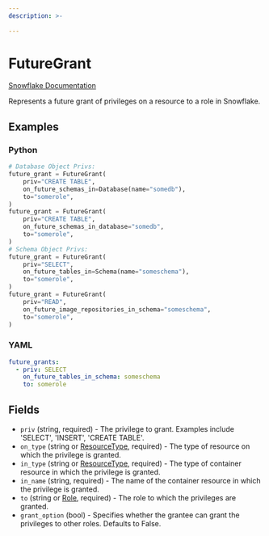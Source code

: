 ```yaml
---
description: >-
  
---
```


# FutureGrant

[Snowflake Documentation](https://docs.snowflake.com/en/sql-reference/sql/grant-privilege)

Represents a future grant of privileges on a resource to a role in Snowflake.


## Examples

### Python

```python
# Database Object Privs:
future_grant = FutureGrant(
    priv="CREATE TABLE",
    on_future_schemas_in=Database(name="somedb"),
    to="somerole",
)
future_grant = FutureGrant(
    priv="CREATE TABLE",
    on_future_schemas_in_database="somedb",
    to="somerole",
)
# Schema Object Privs:
future_grant = FutureGrant(
    priv="SELECT",
    on_future_tables_in=Schema(name="someschema"),
    to="somerole",
)
future_grant = FutureGrant(
    priv="READ",
    on_future_image_repositories_in_schema="someschema",
    to="somerole",
)
```


### YAML

```yaml
future_grants:
  - priv: SELECT
    on_future_tables_in_schema: someschema
    to: somerole
```


## Fields

* `priv` (string, required) - The privilege to grant. Examples include 'SELECT', 'INSERT', 'CREATE TABLE'.
* `on_type` (string or [ResourceType](resource_type.md), required) - The type of resource on which the privilege is granted.
* `in_type` (string or [ResourceType](resource_type.md), required) - The type of container resource in which the privilege is granted.
* `in_name` (string, required) - The name of the container resource in which the privilege is granted.
* `to` (string or [Role](role.md), required) - The role to which the privileges are granted.
* `grant_option` (bool) - Specifies whether the grantee can grant the privileges to other roles. Defaults to False.


